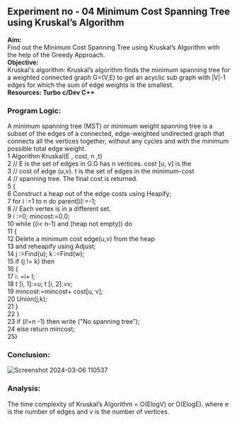 ## Experiment no - 04 Minimum Cost Spanning Tree using Kruskal’s Algorithm
**Aim:**   
Find out the Minimum Cost Spanning Tree using Kruskal’s Algorithm with the help of the
Greedy Approach.  
**Objective:**  
Kruskal's algorithm: Kruskal’s algorithm finds the minimum spanning tree for a weighted
connected graph G=(V,E) to get an acyclic sub graph with |V|-1 edges for which the sum of
edge weights is the smallest.  
**Resources: Turbo c/Dev C++**  
### **Program Logic:**  
A minimum spanning tree (MST) or minimum weight spanning tree is a subset of the edges
of a connected, edge-weighted undirected graph that connects all the vertices together,
without any cycles and with the minimum possible total edge weight.  
1 Algorithm Kruskal(E , cost, n ,t)  
2 // E is the set of edges in G.G has n vertices. cost [u, v] is the  
3 // cost of edge (u,v). t is the set of edges in the minimum-cost  
4 // spanning tree. The final cost is returned.  
5 {  
6 Construct a heap out of the edge costs using Heapify;  
7 for i :=1 to n do parent[i]:=-1;  
8 // Each vertex is in a different set.  
9 i :=0; mincost:=0.0;  
10 while ((i< n-1) and (heap not empty)) do  
11 {  
12 Delete a minimum cost edge(u,v) from the heap  
13 and reheapify using Adjust;  
14 j :=Find(u); k :=Find(w);  
15 if (j != k) then  
16 {  
17 i: =i+ l;  
18 t [i, 1]:=u; t [i, 2]:=v;  
19 mincost:=mincost+ cost[u, v];   
20 Union(j,k);   
21 }  
22 }  
23 if (i!=n -1) then write ("No spanning tree”);  
24 else return mincost;  
25}  
### **Conclusion:**
![Screenshot 2024-03-06 110537](https://github.com/adarshkrsingh07/Pract_Sem04/assets/123314058/707bcbc2-dc79-4986-b719-329db2a88a36)
### **Analysis:**  
The time complexity of Kruskal’s Algorithm = O(ElogV) or O(ElogE). where e is the number of
edges and v is the number of vertices.
